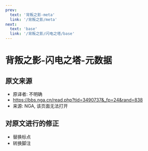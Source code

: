 ```yaml
---
prev:
  text: '背叛之影-meta'
  link: '/背叛之影/meta'
next:
  text: 'base'
  link: '/背叛之影/闪电之塔/base'
---
```


# 背叛之影-闪电之塔-元数据

## 原文来源

+ 原译者: 不明确
+ <https://bbs.nga.cn/read.php?tid=3490737&_fp=24&rand=838>
+ 来源: NGA, 该页面无法打开

## 对原文进行的修正

+ 替换标点
+ 转换脚注
